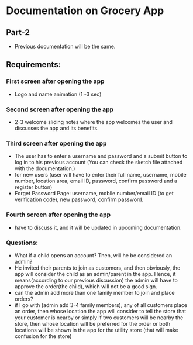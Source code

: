 # Documentation on Grocery App 
## Part-2

- Previous documentation will be the same.

## Requirements:

### First screen after opening the app

- Logo and name animation (1 -3 sec)

### Second screen after opening the app

- 2-3 welcome sliding notes where the app welcomes the user and discusses the app and its benefits.

### Third screen after opening the app

- The user has to enter a username and password and a submit button to log in to his previous account (You can check the sketch file attached with the documentation.)
- for new users (user will have to enter their full name, username, mobile number, location area, email ID, password, confirm password and a register button)
- Forget Password Page: username, mobile number/email ID (to get verification code), new password, confirm password.

### Fourth screen after opening the app

- have to discuss it, and it will be updated in upcoming documentation. 

### Questions:
- What if a child opens an account? Then, will he be considered an admin?
- He invited their parents to join as customers, and then obviously, the app will consider the child as an admin/parent in the app. Hence, it means(according to our previous discussion) the admin will have to approve the order(the child), which will not be a good sign. 
- can the admin add more than one family member to join and place orders?
- if I go with (admin add 3-4 family members), any of all customers place an order, then whose location the app will consider to tell the store that your customer is nearby or simply if two customers will be nearby the store, then whose location will be preferred for the order or both locations will be shown in the app for the utility store (that will make confusion for the store)